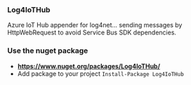 ### Log4IoTHub

Azure IoT Hub appender for log4net... sending messages by HttpWebRequest to avoid Service Bus SDK dependencies.

### Use the nuget package 
- **https://www.nuget.org/packages/Log4IoTHub/**
- Add package to your project `Install-Package Log4IoTHub`
